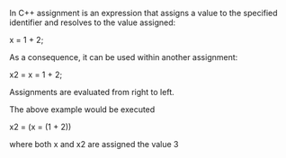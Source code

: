 In C++ assignment is an expression that assigns a value to the specified identifier and resolves to the value assigned:

  x = 1 + 2;

As a consequence, it can be used within another assignment:

  x2 = x = 1 + 2;

Assignments are evaluated from right to left.

The above example would be executed

  x2 = (x = (1 + 2))

where both x and x2 are assigned the value 3
